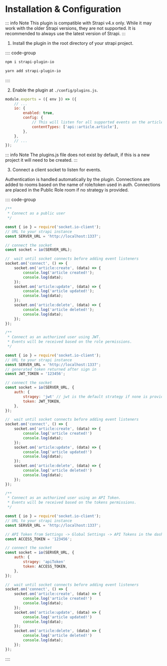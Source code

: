 # Installation & Configuration

::: info Note
This plugin is compatible with Strapi v4.x only. While it may work with the older Strapi versions, they are not supported. It is recommended to always use the latest version of Strapi.
:::

1. Install the plugin in the root directory of your strapi project.

:::: code-group

```bash [npm]
npm i strapi-plugin-io
```

```bash [yarn]
yarn add strapi-plugin-io
```

::::

2. Enable the plugin at `./config/plugins.js`.

```js
module.exports = ({ env }) => ({
	// ...
	io: {
		enabled: true,
		config: {
			// This will listen for all supported events on the article content type
			contentTypes: ['api::article.article'],
		},
	},
	// ...
});
```

::: info Note
The plugins.js file does not exist by default, if this is a new project it will need to be created.
:::

3. Connect a client socket to listen for events.

Authentication is handled automatically by the plugin. Connections are added to rooms based on the name of role/token used in auth. Connections are placed in the Public Role room if no strategy is provided.

:::: code-group

```js [Public]
/**
 * Connect as a public user
 */

const { io } = require('socket.io-client');
// URL to your strapi instance
const SERVER_URL = 'http://localhost:1337';

// connect the socket
const socket = io(SERVER_URL);

//  wait until socket connects before adding event listeners
socket.on('connect', () => {
	socket.on('article:create', (data) => {
		console.log('article created!');
		console.log(data);
	});
	socket.on('article:update', (data) => {
		console.log('article updated!');
		console.log(data);
	});
	socket.on('article:delete', (data) => {
		console.log('article deleted!');
		console.log(data);
	});
});
```

```js [JWT]
/**
 * Connect as an authorized user using JWT.
 * Events will be received based on the role permissions.
 */

const { io } = require('socket.io-client');
// URL to your strapi instance
const SERVER_URL = 'http://localhost:1337';
// generated token returned after sign in
const JWT_TOKEN = '123456';

// connect the socket
const socket = io(SERVER_URL, {
	auth: {
		stragey: 'jwt' // jwt is the default strategy if none is provided
		token: JWT_TOKEN,
	},
});

//  wait until socket connects before adding event listeners
socket.on('connect', () => {
	socket.on('article:create', (data) => {
		console.log('article created!')
		console.log(data);
	});
	socket.on('article:update', (data) => {
		console.log('article updated!')
		console.log(data);
	});
	socket.on('article:delete', (data) => {
		console.log('article deleted!')
		console.log(data);
	});
});
```

```js [API Token]
/**
 * Connect as an authorized user using an API Token.
 * Events will be received based on the tokens permissions.
 */

const { io } = require('socket.io-client');
// URL to your strapi instance
const SERVER_URL = 'http://localhost:1337';

// API Token from Settings -> Global Settings -> API Tokens in the dashboard
const ACCESS_TOKEN = '123456';

// connect the socket
const socket = io(SERVER_URL, {
	auth: {
		stragey: 'apiToken'
		token: ACCESS_TOKEN,
	},
});

//  wait until socket connects before adding event listeners
socket.on('connect', () => {
	socket.on('article:create', (data) => {
		console.log('article created!')
		console.log(data);
	});
	socket.on('article:update', (data) => {
		console.log('article updated!')
		console.log(data);
	});
	socket.on('article:delete', (data) => {
		console.log('article deleted!')
		console.log(data);
	});
});
```

::::
